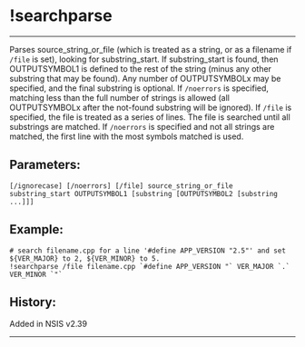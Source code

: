 # !searchparse

---

Parses source_string_or_file (which is treated as a string, or as a filename if `/file` is set), looking for substring_start. If substring_start is found, then OUTPUTSYMBOL1 is defined to the rest of the string (minus any other substring that may be found). Any number of OUTPUTSYMBOLx may be specified, and the final substring is optional.
If `/noerrors` is specified, matching less than the full number of strings is allowed (all OUTPUTSYMBOLx after the not-found substring will be ignored).
If `/file` is specified, the file is treated as a series of lines. The file is searched until all substrings are matched. If `/noerrors` is specified and not all strings are matched, the first line with the most symbols matched is used.

## Parameters:

    [/ignorecase] [/noerrors] [/file] source_string_or_file substring_start OUTPUTSYMBOL1 [substring [OUTPUTSYMBOL2 [substring ...]]]

## Example:

	# search filename.cpp for a line '#define APP_VERSION "2.5"' and set ${VER_MAJOR} to 2, ${VER_MINOR} to 5.
	!searchparse /file filename.cpp `#define APP_VERSION "` VER_MAJOR `.` VER_MINOR `"`

## History:

Added in NSIS v2.39

---
